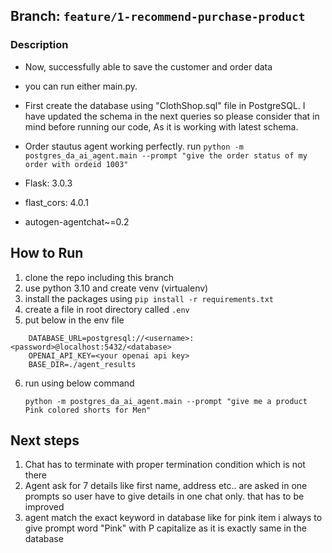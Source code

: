 ## Branch: `feature/1-recommend-purchase-product`

### Description

- Now, successfully able to save the customer and order data
- you can run either main.py.
- First create the database using "ClothShop.sql" file in PostgreSQL. I have updated the schema in the next queries so please consider that in mind before running our code, As it is working with latest schema.
- Order stautus agent working perfectly. run `python -m postgres_da_ai_agent.main --prompt "give the order status of my order with ordeid 1003"`

- Flask: 3.0.3
- flast_cors: 4.0.1
- autogen-agentchat~=0.2

## How to Run

1. clone the repo including this branch
2. use python 3.10 and create venv (virtualenv)
3. install the packages using `pip install -r requirements.txt`
4. create a file in root directory called `.env`
5. put below in the env file

```
	DATABASE_URL=postgresql://<username>:<password>@localhost:5432/<database>
	OPENAI_API_KEY=<your openai api key>
	BASE_DIR=./agent_results

```

6. run using below command

   `python -m postgres_da_ai_agent.main --prompt "give me a product Pink colored shorts for Men"`

## Next steps

1. Chat has to terminate with proper termination condition which is not there
2. Agent ask for 7 details like first name, address etc.. are asked in one prompts so user have to give details in one chat only. that has to be improved
3. agent match the exact keyword in database like for pink item i always to give prompt word "Pink" with P capitalize as it is exactly same in the database
